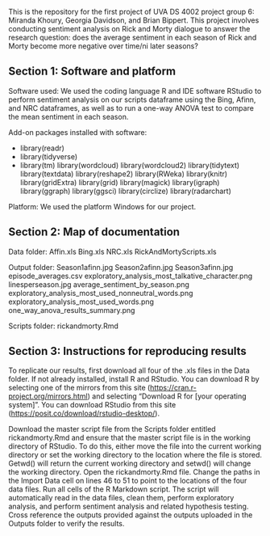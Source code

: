This is the repository for the first project of UVA DS 4002 project group 6: Miranda Khoury, Georgia Davidson, and Brian Bippert. This project involves conducting sentiment analysis on Rick and Morty dialogue to answer the research question: does the average sentiment in each season of Rick and Morty become more negative over time/ni later seasons?

## Section 1: Software and platform

Software used: We used the coding language R and IDE software RStudio to perform sentiment analysis on our scripts dataframe using the Bing, Afinn, and NRC dataframes, as well as to run a one-way ANOVA test to compare the mean sentiment in each season.  

Add-on packages installed with software:
- library(readr)
- library(tidyverse)
- library(tm)
library(wordcloud)
library(wordcloud2)
library(tidytext)
library(textdata)
library(reshape2)
library(RWeka)
library(knitr)
library(gridExtra)
library(grid)
library(magick)
library(igraph)
library(ggraph)
library(ggsci)
library(circlize)
library(radarchart)

Platform: We used the platform Windows for our project. 



## Section 2: Map of documentation
 
Data folder:
Affin.xls
Bing.xls
NRC.xls
RickAndMortyScripts.xls

Output folder:
Season1afinn.jpg
Season2afinn.jpg
Season3afinn.jpg
episode_averages.csv
exploratory_analysis_most_talkative_character.png
linesperseason.jpg
average_sentiment_by_season.png
exploratory_analysis_most_used_nonneutral_words.png
exploratory_analysis_most_used_words.png
one_way_anova_results_summary.png


Scripts folder:
rickandmorty.Rmd



## Section 3: Instructions for reproducing results

To replicate our results, first download all four of the .xls files in the Data folder. If not already installed, install R and RStudio. You can download R by selecting one of the mirrors from this site (https://cran.r-project.org/mirrors.html) and selecting “Download R for [your operating system]”. You can download RStudio from this site (https://posit.co/download/rstudio-desktop/).

Download the master script file from the Scripts folder entitled rickandmorty.Rmd and ensure that the master script file is in the working directory of RStudio. To do this, either move the file into the current working directory or set the working directory to the location where the file is stored. Getwd() will return the current working directory and setwd() will change the working directory. Open the rickandmorty.Rmd file. Change the paths in the Import Data cell on lines 46 to 51 to point to the locations of the four data files. Run all cells of the R Markdown script. The script will automatically read in the data files, clean them, perform exploratory analysis, and perform sentiment analysis and related hypothesis testing. Cross reference the outputs provided against the outputs uploaded in the Outputs folder to verify the results.
